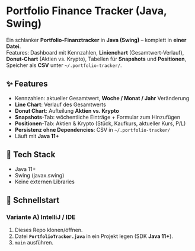 # Portfolio Finance Tracker (Java, Swing)

Ein schlanker **Portfolio-Finanztracker** in **Java (Swing)** – komplett in **einer Datei**.  
Features: Dashboard mit Kennzahlen, **Linienchart** (Gesamtwert-Verlauf), **Donut-Chart** (Aktien vs. Krypto), Tabellen für **Snapshots** und **Positionen**, Speicher als **CSV** unter `~/.portfolio-tracker/`.

## ✨ Features
- Kennzahlen: aktueller Gesamtwert, **Woche / Monat / Jahr** Veränderung
- **Line Chart**: Verlauf des Gesamtwerts
- **Donut Chart**: Aufteilung **Aktien vs. Krypto**
- **Snapshots**-Tab: wöchentliche Einträge + Formular zum Hinzufügen
- **Positionen**-Tab: Aktien & Krypto (Stück, Kaufkurs, aktueller Kurs, P/L)
- **Persistenz ohne Dependencies**: CSV in `~/.portfolio-tracker/`
- Läuft mit **Java 11+**

## 🧰 Tech Stack
- Java 11+  
- Swing (javax.swing)
- Keine externen Libraries

## 🚀 Schnellstart

### Variante A) IntelliJ / IDE
1. Dieses Repo klonen/öffnen.
2. Datei **`PortfolioTracker.java`** in ein Projekt legen (SDK **Java 11+**).
3. `main` ausführen.


